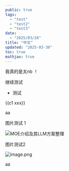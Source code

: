 ```yaml
---
public: true
tags:
  - "test"
  - "test2"
  - "test3"
date:
  - "2025/03/26"
title: "中文"
updated: "2025-03-30"
toc: true
mathjax: true
---
```


我真的是太nb ！

继续测试

  + 测试

{{c1 xxx}}

aa

图片测试 1

![MOE介绍及其LLM方案整理](https://pic1.zhimg.com/70/v2-1dcc617f92c37184aab9e47c96e94bbf_1440w.image?source=172ae18b&biz_tag=post)

图片测试2

![image.png](/assets/image_1743215750407_0.png)

aa
